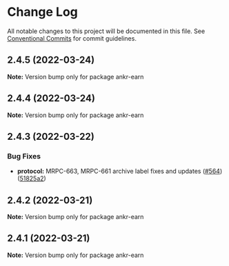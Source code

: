 # Change Log

All notable changes to this project will be documented in this file.
See [Conventional Commits](https://conventionalcommits.org) for commit guidelines.

## 2.4.5 (2022-03-24)

**Note:** Version bump only for package ankr-earn





## 2.4.4 (2022-03-24)

**Note:** Version bump only for package ankr-earn





## 2.4.3 (2022-03-22)


### Bug Fixes

* **protocol:** MRPC-663, MRPC-661 archive label fixes and updates ([#564](https://github.com/Ankr-network/ankr-web/issues/564)) ([51825a2](https://github.com/Ankr-network/ankr-web/commit/51825a22fe08cf403ff8f3d8833f98bba5cead19))





## 2.4.2 (2022-03-21)

**Note:** Version bump only for package ankr-earn





## 2.4.1 (2022-03-21)

**Note:** Version bump only for package ankr-earn
